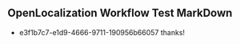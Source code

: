 ## OpenLocalization Workflow Test MarkDown
* e3f1b7c7-e1d9-4666-9711-190956b66057 thanks!

<!--HONumber=Jul16_HO4-->


